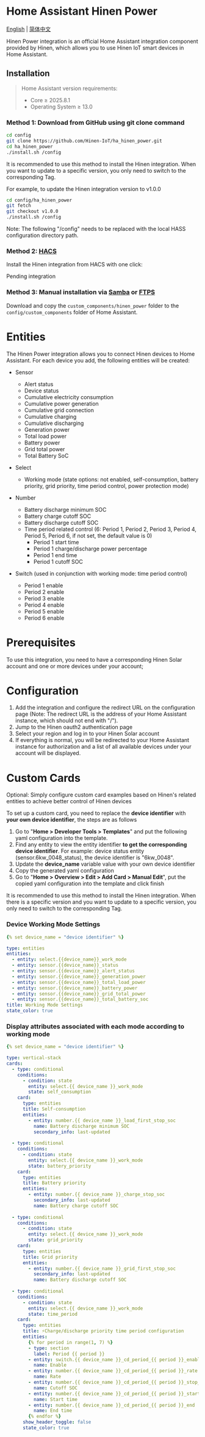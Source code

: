 # Home Assistant Hinen Power

[English](./README.md) | [简体中文](./doc/README_zh.md)

Hinen Power integration is an official Home Assistant integration component provided by Hinen, which allows you to use Hinen IoT smart devices in Home Assistant.

## Installation

> Home Assistant version requirements:
>
> - Core ≥ 2025.8.1
> - Operating System ≥ 13.0

### Method 1: Download from GitHub using git clone command

```bash
cd config
git clone https://github.com/Hinen-IoT/ha_hinen_power.git
cd ha_hinen_power
./install.sh /config
```

It is recommended to use this method to install the Hinen integration. When you want to update to a specific version, you only need to switch to the corresponding Tag.

For example, to update the Hinen integration version to v1.0.0

```bash
cd config/ha_hinen_power
git fetch
git checkout v1.0.0
./install.sh /config
```

Note: The following "/config" needs to be replaced with the local HASS configuration directory path.

### Method 2: [HACS](https://hacs.xyz/)

Install the Hinen integration from HACS with one click:

Pending integration

### Method 3: Manual installation via [Samba](https://github.com/home-assistant/addons/tree/master/samba) or [FTPS](https://github.com/hassio-addons/addon-ftp)

Download and copy the `custom_components/hinen_power` folder to the `config/custom_components` folder of Home Assistant.

# Entities
The Hinen Power integration allows you to connect Hinen devices to Home Assistant. For each device you add, the following entities will be created:

- Sensor
  - Alert status
  - Device status
  - Cumulative electricity consumption
  - Cumulative power generation
  - Cumulative grid connection
  - Cumulative charging
  - Cumulative discharging
  - Generation power
  - Total load power
  - Battery power
  - Grid total power
  - Total Battery SoC

- Select
  - Working mode (state options: not enabled, self-consumption, battery priority, grid priority, time period control, power protection mode)

- Number
  - Battery discharge minimum SOC
  - Battery charge cutoff SOC
  - Battery discharge cutoff SOC
  - Time period related control (6: Period 1, Period 2, Period 3, Period 4, Period 5, Period 6, if not set, the default value is 0)
    - Period 1 start time
    - Period 1 charge/discharge power percentage
    - Period 1 end time
    - Period 1 cutoff SOC
  
- Switch (used in conjunction with working mode: time period control)
  - Period 1 enable
  - Period 2 enable
  - Period 3 enable
  - Period 4 enable
  - Period 5 enable
  - Period 6 enable

# Prerequisites

To use this integration, you need to have a corresponding Hinen Solar account and one or more devices under your account;

# Configuration

1. Add the integration and configure the redirect URL on the configuration page (Note: The redirect URL is the address of your Home Assistant instance, which should not end with "/").
2. Jump to the Hinen oauth2 authentication page
3. Select your region and log in to your Hinen Solar account
4. If everything is normal, you will be redirected to your Home Assistant instance for authorization and a list of all available devices under your account will be displayed.

# Custom Cards
Optional: Simply configure custom card examples based on Hinen's related entities to achieve better control of Hinen devices

To set up a custom card, you need to replace the **device identifier** with **your own device identifier**, the steps are as follows

1. Go to "**Home > Developer Tools > Templates**" and put the following yaml configuration into the template.
2. Find any entity to view the entity identifier **to get the corresponding device identifier**. For example: device status entity (sensor.6kw_0048_status), the device identifier is "6kw_0048".
3. Update the **device_name** variable value with your own device identifier
4. Copy the generated yaml configuration
5. Go to "**Home > Overview > Edit > Add Card > Manual Edit**", put the copied yaml configuration into the template and click finish

It is recommended to use this method to install the Hinen integration. When there is a specific version and you want to update to a specific version, you only need to switch to the corresponding Tag.

### Device Working Mode Settings

```yaml
{% set device_name = "device identifier" %}

type: entities
entities:
  - entity: select.{{device_name}}_work_mode
  - entity: sensor.{{device_name}}_status
  - entity: sensor.{{device_name}}_alert_status
  - entity: sensor.{{device_name}}_generation_power
  - entity: sensor.{{device_name}}_total_load_power
  - entity: sensor.{{device_name}}_battery_power
  - entity: sensor.{{device_name}}_grid_total_power
  - entity: sensor.{{device_name}}_total_battery_soc
title: Working Mode Settings
state_color: true
```
### Display attributes associated with each mode according to working mode

```yaml
{% set device_name = "device identifier" %}

type: vertical-stack
cards:
  - type: conditional
    conditions:
      - condition: state
        entity: select.{{ device_name }}_work_mode
        state: self_consumption
    card:
      type: entities
      title: Self-consumption
      entities:
        - entity: number.{{ device_name }}_load_first_stop_soc
          name: Battery discharge minimum SOC
          secondary_info: last-updated
  
  - type: conditional
    conditions:
      - condition: state
        entity: select.{{ device_name }}_work_mode
        state: battery_priority
    card:
      type: entities
      title: Battery priority
      entities:
        - entity: number.{{ device_name }}_charge_stop_soc
          secondary_info: last-updated
          name: Battery charge cutoff SOC
  
  - type: conditional
    conditions:
      - condition: state
        entity: select.{{ device_name }}_work_mode
        state: grid_priority
    card:
      type: entities
      title: Grid priority
      entities:
        - entity: number.{{ device_name }}_grid_first_stop_soc
          secondary_info: last-updated
          name: Battery discharge cutoff SOC
  
  - type: conditional
    conditions:
      - condition: state
        entity: select.{{ device_name }}_work_mode
        state: time_period
    card:
      type: entities
      title: ⚡Charge/discharge priority time period configuration
      entities:
        {% for period in range(1, 7) %}
        - type: section
          label: Period {{ period }}
        - entity: switch.{{ device_name }}_cd_period_{{ period }}_enable
          name: Enable
        - entity: number.{{ device_name }}_cd_period_{{ period }}_rate
          name: Rate
        - entity: number.{{ device_name }}_cd_period_{{ period }}_stop_soc
          name: Cutoff SOC
        - entity: number.{{ device_name }}_cd_period_{{ period }}_start
          name: Start time
        - entity: number.{{ device_name }}_cd_period_{{ period }}_end
          name: End time
        {% endfor %}
      show_header_toggle: false
      state_color: true
```